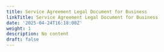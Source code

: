 ```yaml
---
title: Service Agreement Legal Document for Business
linkTitle: Service Agreement Legal Document for Business
date: '2025-04-24T16:18:00Z'
weight: 1
description: No content
draft: false
---
```



